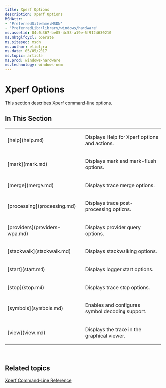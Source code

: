 ```yaml
---
title: Xperf Options
description: Xperf Options
MSHAttr:
- 'PreferredSiteName:MSDN'
- 'PreferredLib:/library/windows/hardware'
ms.assetid: 84c0c367-be05-4c53-a19e-6f9124630210
ms.mktglfcycl: operate
ms.sitesec: msdn
ms.author: eliotgra
ms.date: 05/05/2017
ms.topic: article
ms.prod: windows-hardware
ms.technology: windows-oem
---
```


# Xperf Options


This section describes Xperf command-line options.

## In This Section


<table>
<colgroup>
<col width="50%" />
<col width="50%" />
</colgroup>
<tbody>
<tr class="odd">
<td><p>[help](help.md)</p></td>
<td><p>Displays Help for Xperf options and actions.</p></td>
</tr>
<tr class="even">
<td><p>[mark](mark.md)</p></td>
<td><p>Displays mark and mark-flush options.</p></td>
</tr>
<tr class="odd">
<td><p>[merge](merge.md)</p></td>
<td><p>Displays trace merge options.</p></td>
</tr>
<tr class="even">
<td><p>[processing](processing.md)</p></td>
<td><p>Displays trace post-processing options.</p></td>
</tr>
<tr class="odd">
<td><p>[providers](providers-wpa.md)</p></td>
<td><p>Displays provider query options.</p></td>
</tr>
<tr class="even">
<td><p>[stackwalk](stackwalk.md)</p></td>
<td><p>Displays stackwalking options.</p></td>
</tr>
<tr class="odd">
<td><p>[start](start.md)</p></td>
<td><p>Displays logger start options.</p></td>
</tr>
<tr class="even">
<td><p>[stop](stop.md)</p></td>
<td><p>Displays trace stop options.</p></td>
</tr>
<tr class="odd">
<td><p>[symbols](symbols.md)</p></td>
<td><p>Enables and configures symbol decoding support.</p></td>
</tr>
<tr class="even">
<td><p>[view](view.md)</p></td>
<td><p>Displays the trace in the graphical viewer.</p></td>
</tr>
</tbody>
</table>

 

## Related topics


[Xperf Command-Line Reference](xperf-command-line-reference.md)

 

 








